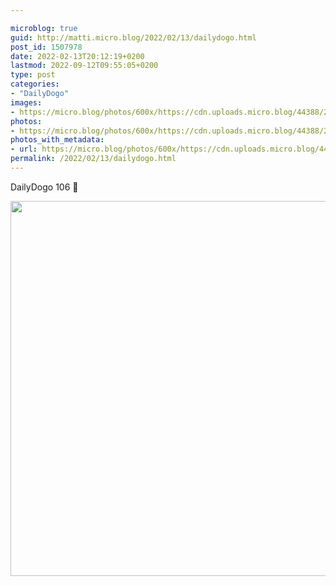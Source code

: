 ```yaml
---

microblog: true
guid: http://matti.micro.blog/2022/02/13/dailydogo.html
post_id: 1507978
date: 2022-02-13T20:12:19+0200
lastmod: 2022-09-12T09:55:05+0200
type: post
categories:
- "DailyDogo"
images:
- https://micro.blog/photos/600x/https://cdn.uploads.micro.blog/44388/2022/0502a9b60b.jpg
photos:
- https://micro.blog/photos/600x/https://cdn.uploads.micro.blog/44388/2022/0502a9b60b.jpg
photos_with_metadata:
- url: https://micro.blog/photos/600x/https://cdn.uploads.micro.blog/44388/2022/0502a9b60b.jpg
permalink: /2022/02/13/dailydogo.html
---
```

DailyDogo 106 🐶

<img src="https://micro.blog/photos/600x/https://blog.martin-haehnel.de/uploads/2022/0502a9b60b.jpg" width="600" height="600" alt="" />

